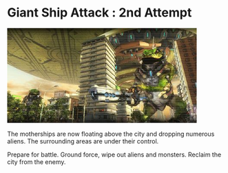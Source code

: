 # Giant Ship Attack : 2nd Attempt

![Giant Ship Attack : 2nd Attempt](../images/missions_thumbnails/M041.jpg)

The motherships are now floating above the city and dropping numerous aliens.
The surrounding areas are under their control.

Prepare for battle.
Ground force, wipe out aliens and monsters.
Reclaim the city from the enemy.
